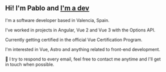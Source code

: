## Hi! I'm Pablo and [I'm a dev](http://pablo.is-a.dev)

I'm a software developer based in Valencia, Spain.

I've worked in projects in Angular, Vue 2 and Vue 3 with the Options API.

Currently getting certified in the official Vue Certification Program.

I'm interested in Vue, Astro and anything related to front-end development.

📧 I try to respond to every email, feel free to contact me anytime and I'll get in touch when possible.
